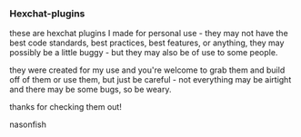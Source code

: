 ### Hexchat-plugins

these are hexchat plugins I made for personal use - they may not have the best code standards, best practices, best features, or anything, they may possibly be a little buggy - but they may also be of use to some people.

they were created for my use and you're welcome to grab them and build off of them or use them, but just be careful - not everything may be airtight and there may be some bugs, so be weary.

thanks for checking them out!

nasonfish
